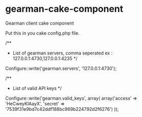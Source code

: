 gearman-cake-component
======================

Gearman client cake component

Put this in you cake config.php file.

/**
 * List of gearman servers, comma seperated ex : 127.0.0.1:4730,127.0.0.1:4235
 */

Configure::write('gearman.servers', '127.0.0.1:4730');

/**
 * List of valid API keys
 */

Configure::write('gearman.valid_keys', array(
  	array('access' => 'HeCweyKlAayX', 'secret' => '7539f31e9bd7c42ddf188bc969b224792d2f6276')
));
